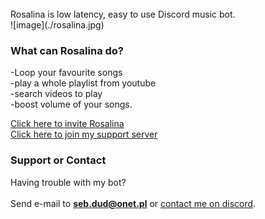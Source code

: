 <br/>
Rosalina is low latency, easy to use Discord music bot.
<br/>
![image](./rosalina.jpg)



### What can Rosalina do?

  -Loop your favourite songs<br/>
  -play a whole playlist from youtube<br/>
  -search videos to play<br/>
  -boost volume of your songs.


[Click here to invite Rosalina](https://discord.com/oauth2/authorize?client_id=727110223193571390&scope=bot&permissions=2147483647)<br/>
[Click here to join my support server](https://discord.gg/8mP7czx)


### Support or Contact

Having trouble with my bot?<br/>
<br/>
Send e-mail to **seb.dud@onet.pl** or [contact me on discord](https://discord.gg/8mP7czx).
